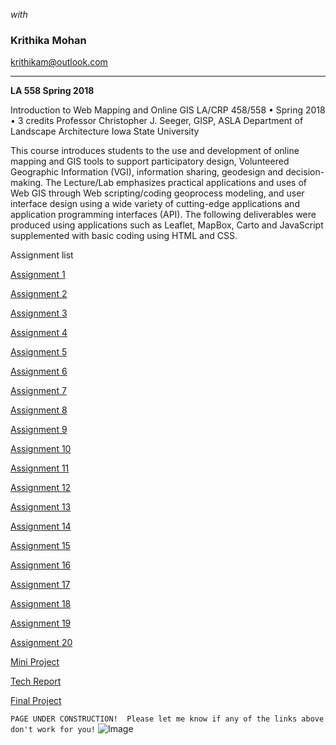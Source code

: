 _with_
### Krithika Mohan
krithikam@outlook.com
<hr>

**LA 558 Spring 2018**

Introduction to Web Mapping and Online GIS
LA/CRP 458/558 • Spring 2018 • 3 credits
Professor Christopher J. Seeger, GISP, ASLA
Department of Landscape Architecture
Iowa State University

This course introduces students to the use and development of online mapping and GIS tools to support participatory design, Volunteered Geographic Information (VGI), information sharing, geodesign and decision-making. The Lecture/Lab emphasizes practical applications and uses of Web GIS through Web scripting/coding geoprocess modeling, and user interface design using a wide variety of cutting-edge applications and application programming interfaces (API). The following deliverables were produced using applications such as Leaflet, MapBox, Carto and JavaScript supplemented with basic coding using HTML and CSS.

Assignment list

[Assignment 1](https://krmohan.github.io/LA558/Assignment1/) 

[Assignment 2](https://krmohan.github.io/LA558/Assignment%202/) 

[Assignment 3](https://krmohan.github.io/LA558/Assignment3/)

[Assignment 4](https://krmohan.github.io/LA558/Assignment4/)

[Assignment 5](https://krmohan.github.io/LA558/Assignment5/)

[Assignment 6](https://krmohan.github.io/LA558/Assignment6/)

[Assignment 7](https://krmohan.github.io/LA558/Assignment7/)

[Assignment 8](https://krmohan.github.io/LA558/Assignment8/)

[Assignment 9](https://krmohan.github.io/LA558/Assignment9/)

[Assignment 10](https://krmohan.github.io/LA558/Assignment10/)

[Assignment 11](https://krmohan.github.io/LA558/Assignment11/)

[Assignment 12](https://krmohan.github.io/LA558/Assignment12/)

[Assignment 13](https://krmohan.github.io/LA558/Assignment13/)

[Assignment 14](https://krmohan.github.io/LA558/Assignment14/)

[Assignment 15](https://krmohan.github.io/LA558/Assignment15/index.html)

[Assignment 16](https://krmohan.github.io/LA558/Assignment16/)

[Assignment 17](https://krmohan.github.io/LA558/Assignment17/index)

[Assignment 18](https://krmohan.github.io/LA558/Assignment18/)

[Assignment 19](https://krmohan.github.io/LA558/Assignment19/)

[Assignment 20](https://krmohan.github.io/LA558/Assignment20/)

[Mini Project](https://krmohan.github.io/LA558/FinalProject/)

[Tech Report](https://krmohan.github.io/LA558/TechReport/TechReport.pdf)

[Final Project](https://krmohan.github.io/LA558/FinalProject/)

`PAGE UNDER CONSTRUCTION! 
Please let me know if any of the links above don't work for you!`
![Image](https://krmohan.github.io/LA558/Images/1j9mu4.jpg)


